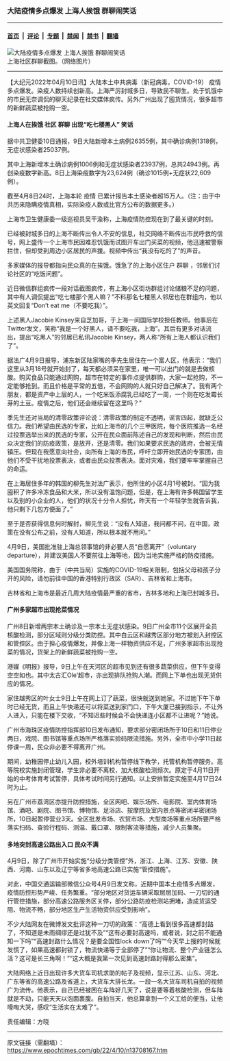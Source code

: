 ### 大陆疫情多点爆发 上海人挨饿 群聊闹笑话

---

#### [首页](../../../..?n13708167) &nbsp;|&nbsp; [评论](../../../../../epoch-comment?n13708167) &nbsp;|&nbsp; [专题](../../../../../epoch-special?n13708167) &nbsp;|&nbsp; [禁闻](../../../../../epoch-news?n13708167) &nbsp;|&nbsp; [禁书](../../../../../books?n13708167) &nbsp;|&nbsp; [翻墙](https://github.com/gfw-breaker/nogfw/blob/master/README.md?n13708167)


<div><img alt="大陆疫情多点爆发 上海人挨饿 群聊闹笑话" class="attachment-djy_600_400 size-djy_600_400 wp-post-image" src="https://i.epochtimes.com/assets/uploads/2022/04/id13708285-92950481ba14dbbf74836a0f6e3122c7-600x400.png"/>
<div class="caption">
 上海社区群聊截图。（网络图片）
</div></div><hr/><div class="post_content" id="artbody" itemprop="articleBody">
 <!-- article content begin -->
 <p>
  【大纪元2022年04月10日讯】大陆本土中共病毒（新冠病毒，COVID-19）
  <ok href="https://www.epochtimes.com/gb/tag/%E7%96%AB%E6%83%85.html">
   疫情
  </ok>
  多点爆发。染疫人数持续创新高。上海严厉封城多日，导致民不聊生。处于饥饿中的市民无奈调侃的聊天纪录在社交媒体疯传。另外广州出现了囤货情况，很多超市的新鲜蔬菜被抢购一空。
 </p>
 <h4>
  上海人在挨饿 社区
  <ok href="https://www.epochtimes.com/gb/tag/%E7%BE%A4%E8%81%8A.html">
   群聊
  </ok>
  出现“吃七楼黑人”
  <ok href="https://www.epochtimes.com/gb/tag/%E7%AC%91%E8%AF%9D.html">
   笑话
  </ok>
 </h4>
 <p>
  据中共卫健委10日通报，9日大陆新增本土病例26355例，其中确诊病例1318例，无症状感染者25037例。
 </p>
 <p>
  其中上海新增本土确诊病例1006例和无症状感染者23937例，总共24943例。再创染疫数字新高。8日上海染疫数字为23,624例（确诊1015例+无症状22,609例）。
 </p>
 <p>
  截至4月8日24时，上海本轮
  <ok href="https://www.epochtimes.com/gb/tag/%E7%96%AB%E6%83%85.html">
   疫情
  </ok>
  已累计报告本土感染者超15万人。（注：由于中共历来隐瞒疫情真相，实际染疫人数或比官方公布的数据更多。）
 </p>
 <p>
  上海市卫生健康委一级巡视员吴干渝称，上海疫情防控现在到了最关键的时刻。
 </p>
 <p>
  已经被封城多日的上海不断传出令人不安的信息，社交网络不断传出市民呼救的信号，网上盛传一个上海市民因难忍饥饿而试图开车出门买菜的视频，他迅速被警察拦住，但却受到周边小区居民的声援。视频中传出“我没有吃的了”的声音。
 </p>
 <p>
  多家媒体的报导都指向民众真的在挨饿。饿急了的上海小区住户
  <ok href="https://www.epochtimes.com/gb/tag/%E7%BE%A4%E8%81%8A.html">
   群聊
  </ok>
  ，邻居们讨论社区的“吃饭问题”。
 </p>
 <p>
  近日微信群组疯传一段对话截图疯传，有上海小区街坊群组讨论储粮不足的问题，其中有人调侃提出“吃七楼那个黑人嘛？”不料那名七楼黑人邻居也在群组内，他以英文回复“Don’t eat me（不要吃我）”。
 </p>
 <p>
  上述黑人Jacobie Kinsey来自芝加哥，于上海一间国际学校担任教师。他事后在Twitter发文，笑称“我是一个好黑人，请不要吃我，上海”。其后有更多对话流出，提出“吃黑人”的邻居已私讯Jacobie Kinsey，两人称“所有上海人都认识我们了”。
 </p>
 <p>
  据法广4月9日报导，浦东新区陆家嘴的季先生居住在一个富人区，他表示：“我们这里从3月18号就开始封了，每天都必须呆在家里，唯一可以出门的就是去做核酸。购买食品只能通过网购，超市在特定的事件点提供群购，大家一起抢购，不一定能够抢到。而且价格是平常的五倍，不会网购的人就只好自己解决了。我有两个朋友，都是资产中上层的人，一个吃米饭添腐乳已经吃了一周，一个则在吃发霉长芽的土豆。疫情之后，他们还会继续留在这里吗？”
 </p>
 <p>
  季先生还对当局的清零政策评论说：清零政策的制定不透明，谣言四起，就缺乏公信力。我们希望由民选的专家，比如上海市的几个三甲医院，每个医院推选一名经过投票选举出来的民选的专家，公开在民众面前陈述自己的发现和判断，然后由民众决定我们的防疫政策，是放开，还是清零。我们如果要求民选的政府，会被无情镇压。但现在我愿意向社会，向所有上海的市民，呼吁立即开始民选的专家团，由他们不受干扰地投票表决，或者由民众投票表决。面对灾难，我们要牢牢掌握自己的命运。
 </p>
 <p>
  在上海居住多年的韩国的柳先生对法广表示，他所住的小区4月1号被封。“因为我囤积了许多冷冻食品和大米，所以没有温饱问题，但是，在上海有许多韩国留学生以及别的小企业的人，他们的状况十分令人担忧，昨天有一个年轻学生就告诉我，他只剩下几包方便面了。”
 </p>
 <p>
  至于是否获得信息何时解封，柳先生说：“没有人知道，我问都不问，在中国，政策在没有公布之前，没有人知道，所以根本就不用问。”
 </p>
 <p>
  4月9日，美国批准驻上海总领事馆的非必要人员“自愿离开”（voluntary departure），并建议美国人不要前往上海等地，因为当地实施严格的防疫措施。
 </p>
 <p>
  美国国务院称，由于（中共当局）实施的COVID-19相关限制，包括父母和孩子分开的风险，请勿前往中国的香港特别行政区（SAR）、吉林省和上海市。
 </p>
 <p>
  吉林省和上海市是最近几周大陆疫情最严重的省市，吉林多地和上海已封城多日。
 </p>
 <h4>
  广州多家超市出现抢菜情况
 </h4>
 <p>
  广州8日新增两宗本土确诊及一宗本土无症状感染。9日广州全市11个区展开全员核酸检测，部分区域则分级分类防控。其中白云区和越秀区部分地方被划入封控区和管控区。由于担心疫情爆发，并像上海一样物资供应不足，广州多家超市出现抢菜的情况，货架上的新鲜蔬菜被抢购一空。
 </p>
 <p>
  港媒《明报》报导，9日上午在天河区的超市见到还有很多蔬菜供应，但下午变得空空如也。其中太古汇Ole’超市，亦出现排队抢购人潮。而网上下单也出现无货供应的情况。
 </p>
 <p>
  家住越秀区的叶女士9日上午在网上订了蔬菜，很快就送到她家。不过她下午下单时已经无货，而且上午快递还可以将菜送到家门口，下午大厦已接到指示，不让外人进入，只能在楼下交收，“不知迟些时候会不会快递连小区都不让进呢？”她说。
 </p>
 <p>
  广州市海珠区疫情防控指挥部10日发布通知，要求部分密闭场所于10日和11日停业两日，戏院、图书馆等重点场所严格落实验码限流措施。另外，全市中小学11日起停课一周，民众非必要不得离开广州。
 </p>
 <p>
  期间，幼稚园停止幼儿入园，校外培训机构暂停线下教学，托管机构暂停服务。高等院校实施封闭管理，学生非必要不离校，加大核酸检测频次。原定于4月11日开始的中考体育考试暂停，具体考试时间另行通知。以上安排暂定实施至4月17日24时为止。
 </p>
 <p>
  另在广州市荔湾区亦提升防控措施，全区网吧、娱乐场所、电影院、室内体育场馆、酒吧、剧院、图书馆、博物馆、足浴店、按摩院及室内景点等密闭半密闭场所，10日起暂停营业3天。全区批发市场、农贸市场、大型商场等重点场所要严格落实扫码、查验行程码、测温、戴口罩、限制客流等措施，减少人员集聚。
 </p>
 <h4>
  多地突封高速公路出入口 民众不满
 </h4>
 <p>
  4月9日，除了广州市开始实施“分级分类管控”外，浙江、上海、江苏、安徽、陕西、河南、山东以及辽宁等省多地高速公路已实施“管控措施”。
 </p>
 <p>
  对此，中国交通运输部微信公众号4月9日发文称，近期中国本土疫情多点爆发，疫情防控形势严峻、任务繁重。“部分地区对货运车辆采取层层加码、一刀切的通行管控措施，部分高速公路服务区关停，部分公路防疫检测站拥堵，造成货运受阻、物流不畅，部分地区生产生活物资供应受到影响”。
 </p>
 <p>
  不少大陆网友在微博发文批评这种一刀切的政策：“高德上看到很多高速都封路了，不知道是未雨绸缪还是过犹不及”“这有必要封高速吗，或者说，封之前不能通知一下吗”“高速封路什么情况？是要全国性lock down了吗​”“今天早上搜的时候就发慌了，如果高速都封锁了，物流快递等于全部停了”“你让物流、整个产业链怎么活？这可是长三角啊！”“这大概是我第一次见到高速封路封得那么密集”。
 </p>
 <p>
  大陆网络上近日出现许多大货车司机求助的帖子及视频，显示江苏、山东、河北、广东等省的高速公路及省道上，大货车大排长龙。一段一名大货车司机自拍的视频广为流传。他表示，自己已经被困在车阵好几天了，说是要等着核酸检测，但车阵就是不动，只能天天以泡面裹腹。自拍当天，他总算拿到一个义工给的便当，让他嚎啕大哭，感叹“生活实在太难了”。
 </p>
 <p>
  责任编辑：方晓
 </p>
 <!-- article content end -->
 <div id="below_article_ad">
 </div>
</div>


---

原文链接（需翻墙）：https://www.epochtimes.com/gb/22/4/10/n13708167.htm
